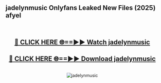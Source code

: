 <h2>jadelynmusic Onlyfans Leaked New Files (2025) afyel</h2>
<br>
<div align="center">
<h2><a href="https://mediafiles.top/jadelynmusic&ref=git" rel="nofollow">🔴 CLICK HERE 🌐==►► Watch jadelynmusic</a></h2>
<h2><a href="https://mediafiles.top/jadelynmusic&ref=git" rel="nofollow">🔴 CLICK HERE 🌐==►► Download jadelynmusic</a></h2>
<br>
<a href="https://mediafiles.top/jadelynmusic&ref=git" rel="nofollow" data-target="animated-image.originalLink"><img src="https://i.ibb.co.com/xMMVF88/686577567.gif" alt="jadelynmusic" style="max-width: 100%; display: inline-block;" data-target="animated-image.originalImage"></a>
</div>
<br>
<br>
